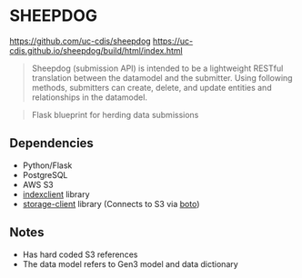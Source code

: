 # SHEEPDOG 

https://github.com/uc-cdis/sheepdog
https://uc-cdis.github.io/sheepdog/build/html/index.html

> Sheepdog (submission API) is intended to be a lightweight RESTful translation between the datamodel and the submitter. Using following methods, submitters can create, delete, and update entities and relationships in the datamodel.

> Flask blueprint for herding data submissions

## Dependencies
* Python/Flask
* PostgreSQL
* AWS S3
* [indexclient](github.com/uc-cdis/indexclient) library
* [storage-client](https://github.com/uc-cdis/storage-client) library (Connects to S3 via [boto](https://github.com/boto/boto))


## Notes 
* Has hard coded S3 references
* The data model refers to Gen3 model and data dictionary
